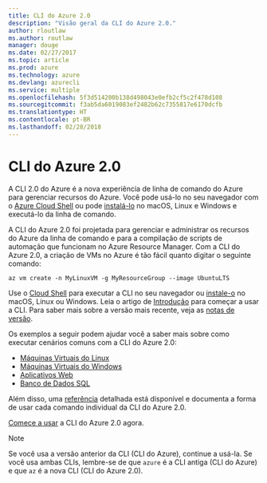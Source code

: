 ```yaml
---
title: CLI do Azure 2.0
description: "Visão geral da CLI do Azure 2.0."
author: rloutlaw
ms.author: routlaw
manager: douge
ms.date: 02/27/2017
ms.topic: article
ms.prod: azure
ms.technology: azure
ms.devlang: azurecli
ms.service: multiple
ms.openlocfilehash: 5f3d514200b138d498043e0efb2cf5c2f478d108
ms.sourcegitcommit: f3ab5da6019083ef2482b62c7355817e6170dcfb
ms.translationtype: HT
ms.contentlocale: pt-BR
ms.lasthandoff: 02/28/2018
---
```

# <a name="azure-cli-20"></a>CLI do Azure 2.0

A CLI 2.0 do Azure é a nova experiência de linha de comando do Azure para gerenciar recursos do Azure.
Você pode usá-lo no seu navegador com o [Azure Cloud Shell](/azure/cloud-shell/overview) ou pode [instalá-lo](install-azure-cli.md) no macOS, Linux e Windows e executá-lo da linha de comando.

A CLI do Azure 2.0 foi projetada para gerenciar e administrar os recursos do Azure da linha de comando e para a compilação de scripts de automação que funcionam no Azure Resource Manager. Com a CLI do Azure 2.0, a criação de VMs no Azure é tão fácil quanto digitar o seguinte comando:

```azurecli-interactive
az vm create -n MyLinuxVM -g MyResourceGroup --image UbuntuLTS
```

Use o [Cloud Shell](/azure/cloud-shell/overview) para executar a CLI no seu navegador ou [instale-o](install-azure-cli.md) no macOS, Linux ou Windows.
Leia o artigo de [Introdução](get-started-with-azure-cli.md) para começar a usar a CLI.
Para saber mais sobre a versão mais recente, veja as [notas de versão](release-notes-azure-cli.md).

Os exemplos a seguir podem ajudar você a saber mais sobre como executar cenários comuns com a CLI do Azure 2.0:
- [Máquinas Virtuais do Linux](/azure/virtual-machines/virtual-machines-linux-cli-samples?toc=%2fcli%2fazure%2ftoc.json&bc=%2fcli%2fazure%2fbreadcrumb%2ftoc.json)
- [Máquinas Virtuais do Windows](/azure/virtual-machines/virtual-machines-windows-cli-samples?toc=%2fcli%2fazure%2ftoc.json&bc=%2fcli%2fazure%2fbreadcrumb%2ftoc.json)
- [Aplicativos Web](/azure/app-service-web/app-service-cli-samples?toc=%2fcli%2fazure%2ftoc.json&bc=%2fcli%2fazure%2fbreadcrumb%2ftoc.json)
- [Banco de Dados SQL](/azure/sql-database/sql-database-cli-samples?toc=%2fcli%2fazure%2ftoc.json&bc=%2fcli%2fazure%2fbreadcrumb%2ftoc.json)

Além disso, uma [referência](/cli/azure/) detalhada está disponível e documenta a forma de usar cada comando individual da CLI do Azure 2.0.

[Comece a usar](get-started-with-azure-cli.md) a CLI do Azure 2.0 agora.


> [!NOTE]
> Se você usa a versão anterior da CLI (CLI do Azure), continue a usá-la.
> Se você usa ambas CLIs, lembre-se de que `azure` é a CLI antiga (CLI do Azure) e que `az` é a nova CLI (CLI do Azure 2.0).
